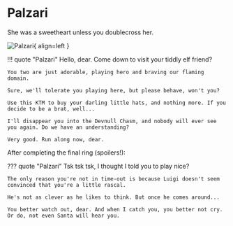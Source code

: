 # Palzari

She was a sweetheart unless you doublecross her.

![Palzari](/img/burning/palzari.png){ align=left }

!!! quote "Palzari"
	Hello, dear. Come down to visit your tiddly elf friend?

	You two are just adorable, playing hero and braving our flaming domain.

	Sure, we'll tolerate you playing here, but please behave, won't you?

	Use this KTM to buy your darling little hats, and nothing more. If you decide to be a brat, well...

	I'll disappear you into the Devnull Chasm, and nobody will ever see you again. Do we have an understanding?

	Very good. Run along now, dear.

After completing the final ring (spoilers!):

??? quote "Palzari"
	Tsk tsk tsk, I thought I told you to play nice?

	The only reason you're not in time-out is because Luigi doesn't seem convinced that you're a little rascal.

	He's not as clever as he likes to think. But once he comes around...

	You better watch out, dear. And when I catch you, you better not cry. Or do, not even Santa will hear you.
